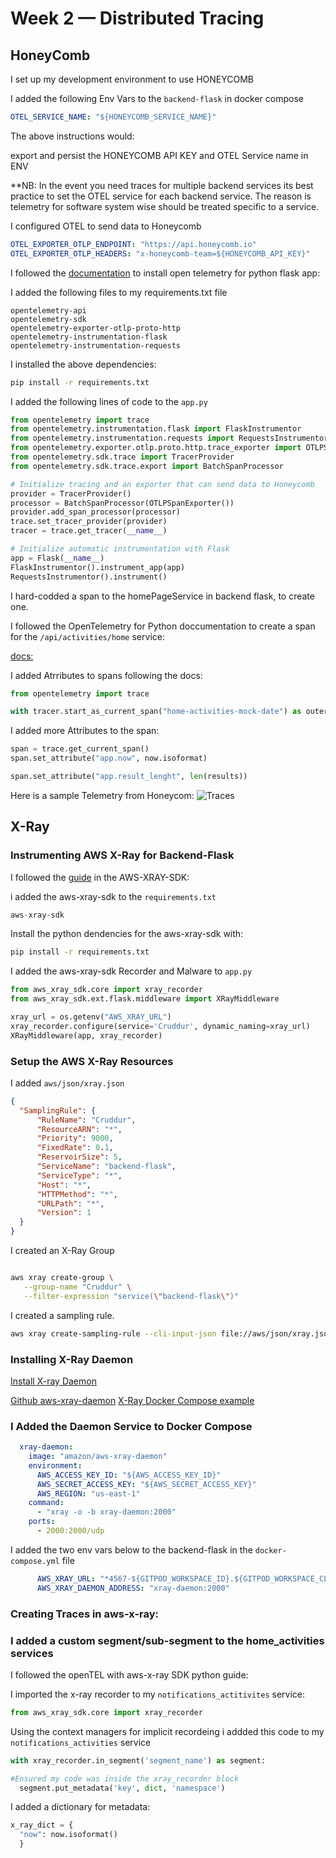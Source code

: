 # Week 2 — Distributed Tracing

## HoneyComb

I set up my development environment to use HONEYCOMB

I added the following Env Vars to the `backend-flask` in docker compose

```yml
OTEL_SERVICE_NAME: "${HONEYCOMB_SERVICE_NAME}"
```
The above instructions would:

export and persist the HONEYCOMB API KEY and OTEL Service name in ENV

**NB: In the event you need traces for multiple backend services its best practice to set the OTEL service for each backend service. The reason is telemetry for software system wise should be treated specific to a service.

I configured OTEL to send data to Honeycomb

```yml
OTEL_EXPORTER_OTLP_ENDPOINT: "https://api.honeycomb.io"
OTEL_EXPORTER_OTLP_HEADERS: "x-honeycomb-team=${HONEYCOMB_API_KEY}"
```

I followed the [documentation](https://docs.honeycomb.io/quickstart/#step-3-instrument-your-application-to-send-telemetry-data-to-honeycomb) to install open telemetry for python flask app:

I added the following files to my requirements.txt file

```
opentelemetry-api 
opentelemetry-sdk 
opentelemetry-exporter-otlp-proto-http 
opentelemetry-instrumentation-flask 
opentelemetry-instrumentation-requests
```

I installed the above dependencies:

```sh
pip install -r requirements.txt
```

I added the following lines of code to the `app.py`

```py
from opentelemetry import trace
from opentelemetry.instrumentation.flask import FlaskInstrumentor
from opentelemetry.instrumentation.requests import RequestsInstrumentor
from opentelemetry.exporter.otlp.proto.http.trace_exporter import OTLPSpanExporter
from opentelemetry.sdk.trace import TracerProvider
from opentelemetry.sdk.trace.export import BatchSpanProcessor
```


```py
# Initialize tracing and an exporter that can send data to Honeycomb
provider = TracerProvider()
processor = BatchSpanProcessor(OTLPSpanExporter())
provider.add_span_processor(processor)
trace.set_tracer_provider(provider)
tracer = trace.get_tracer(__name__)
```

```py
# Initialize automatic instrumentation with Flask
app = Flask(__name__)
FlaskInstrumentor().instrument_app(app)
RequestsInstrumentor().instrument()
```

I hard-codded a span to the homePageService in backend flask, to  create one.

I followed the OpenTelemetry for Python doccumentation to create a span for the `/api/activities/home` service:

[docs:](https://docs.honeycomb.io/getting-data-in/opentelemetry/python/)

I added Atrributes to spans following the docs:

```py
from opentelemetry import trace

with tracer.start_as_current_span("home-activities-mock-date") as outer_span:
```

I added more Attributes to the span:
```py
span = trace.get_current_span()
span.set_attribute("app.now", now.isoformat)

span.set_attribute("app.result_lenght", len(results))
```

Here is a sample Telemetry from Honeycom:
![Traces]()


## X-Ray

### Instrumenting AWS X-Ray for Backend-Flask

I followed the [guide](https://github.com/aws/aws-xray-sdk-python) in the AWS-XRAY-SDK:

i added the aws-xray-sdk to the `requirements.txt`

```py
aws-xray-sdk
```

Install the python dendencies for the aws-xray-sdk with:

```sh
pip install -r requirements.txt
```

I added the aws-xray-sdk Recorder and Malware to `app.py`

```py
from aws_xray_sdk.core import xray_recorder
from aws_xray_sdk.ext.flask.middleware import XRayMiddleware

xray_url = os.getenv("AWS_XRAY_URL")
xray_recorder.configure(service='Cruddur', dynamic_naming=xray_url)
XRayMiddleware(app, xray_recorder)
```

### Setup the AWS X-Ray Resources

I added `aws/json/xray.json`

```json
{
  "SamplingRule": {
      "RuleName": "Cruddur",
      "ResourceARN": "*",
      "Priority": 9000,
      "FixedRate": 0.1,
      "ReservoirSize": 5,
      "ServiceName": "backend-flask",
      "ServiceType": "*",
      "Host": "*",
      "HTTPMethod": "*",
      "URLPath": "*",
      "Version": 1
  }
}
```

I created an X-Ray Group
```sh

aws xray create-group \
   --group-name "Cruddur" \
   --filter-expression "service(\"backend-flask\")"
```

I created a sampling rule.
```sh
aws xray create-sampling-rule --cli-input-json file://aws/json/xray.json
```

### Installing X-Ray Daemon

[Install X-ray Daemon](https://docs.aws.amazon.com/xray/latest/devguide/xray-daemon.html)

[Github aws-xray-daemon](https://github.com/aws/aws-xray-daemon)
[X-Ray Docker Compose example](https://github.com/marjamis/xray/blob/master/docker-compose.yml)


### I Added the Daemon Service to Docker Compose

```yml
  xray-daemon:
    image: "amazon/aws-xray-daemon"
    environment:
      AWS_ACCESS_KEY_ID: "${AWS_ACCESS_KEY_ID}"
      AWS_SECRET_ACCESS_KEY: "${AWS_SECRET_ACCESS_KEY}"
      AWS_REGION: "us-east-1"
    command:
      - "xray -o -b xray-daemon:2000"
    ports:
      - 2000:2000/udp
```

I added the two env vars below to the backend-flask in the `docker-compose.yml` file

```yml
      AWS_XRAY_URL: "*4567-${GITPOD_WORKSPACE_ID}.${GITPOD_WORKSPACE_CLUSTER_HOST}*"
      AWS_XRAY_DAEMON_ADDRESS: "xray-daemon:2000"
```

### Creating Traces in aws-x-ray:

### I added a custom segment/sub-segment to the home_activities services

I followed the openTEL with aws-x-ray SDK python guide:

I imported the x-ray recorder to my `notifications_actitivites` service:

```py
from aws_xray_sdk.core import xray_recorder
```

Using the context managers for implicit recordeing i addded this code to my `notifications_activities` service

```py
with xray_recorder.in_segment('segment_name') as segment:

#Ensured my code was inside the xray_recorder block
  segment.put_metadata('key', dict, 'namespace')
```

I added a dictionary for metadata:
```py
x_ray_dict = {
  "now": now.isoformat()
  }
```

